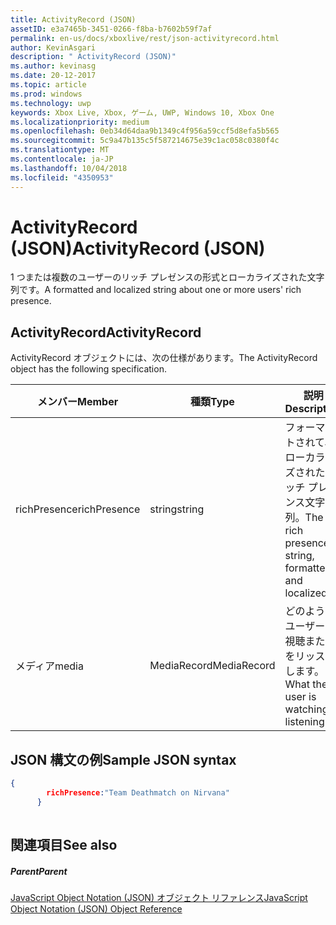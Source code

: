```yaml
---
title: ActivityRecord (JSON)
assetID: e3a7465b-3451-0266-f8ba-b7602b59f7af
permalink: en-us/docs/xboxlive/rest/json-activityrecord.html
author: KevinAsgari
description: " ActivityRecord (JSON)"
ms.author: kevinasg
ms.date: 20-12-2017
ms.topic: article
ms.prod: windows
ms.technology: uwp
keywords: Xbox Live, Xbox, ゲーム, UWP, Windows 10, Xbox One
ms.localizationpriority: medium
ms.openlocfilehash: 0eb34d64daa9b1349c4f956a59ccf5d8efa5b565
ms.sourcegitcommit: 5c9a47b135c5f587214675e39c1ac058c0380f4c
ms.translationtype: MT
ms.contentlocale: ja-JP
ms.lasthandoff: 10/04/2018
ms.locfileid: "4350953"
---
```

# <a name="activityrecord-json"></a><span data-ttu-id="b6856-104">ActivityRecord (JSON)</span><span class="sxs-lookup"><span data-stu-id="b6856-104">ActivityRecord (JSON)</span></span>
<span data-ttu-id="b6856-105">1 つまたは複数のユーザーのリッチ プレゼンスの形式とローカライズされた文字列です。</span><span class="sxs-lookup"><span data-stu-id="b6856-105">A formatted and localized string about one or more users' rich presence.</span></span> 
<a id="ID4EN"></a>

 
## <a name="activityrecord"></a><span data-ttu-id="b6856-106">ActivityRecord</span><span class="sxs-lookup"><span data-stu-id="b6856-106">ActivityRecord</span></span>
 
<span data-ttu-id="b6856-107">ActivityRecord オブジェクトには、次の仕様があります。</span><span class="sxs-lookup"><span data-stu-id="b6856-107">The ActivityRecord object has the following specification.</span></span>
 
| <span data-ttu-id="b6856-108">メンバー</span><span class="sxs-lookup"><span data-stu-id="b6856-108">Member</span></span>| <span data-ttu-id="b6856-109">種類</span><span class="sxs-lookup"><span data-stu-id="b6856-109">Type</span></span>| <span data-ttu-id="b6856-110">説明</span><span class="sxs-lookup"><span data-stu-id="b6856-110">Description</span></span>| 
| --- | --- | --- | 
| <span data-ttu-id="b6856-111">richPresence</span><span class="sxs-lookup"><span data-stu-id="b6856-111">richPresence</span></span>| <span data-ttu-id="b6856-112">string</span><span class="sxs-lookup"><span data-stu-id="b6856-112">string</span></span>| <span data-ttu-id="b6856-113">フォーマットされて、ローカライズされたリッチ プレゼンス文字列。</span><span class="sxs-lookup"><span data-stu-id="b6856-113">The rich presence string, formatted and localized.</span></span>| 
| <span data-ttu-id="b6856-114">メディア</span><span class="sxs-lookup"><span data-stu-id="b6856-114">media</span></span>| <span data-ttu-id="b6856-115">MediaRecord</span><span class="sxs-lookup"><span data-stu-id="b6856-115">MediaRecord</span></span>| <span data-ttu-id="b6856-116">どのようなユーザーは視聴またはをリッスンします。</span><span class="sxs-lookup"><span data-stu-id="b6856-116">What the user is watching or listening to.</span></span>| 
  
<a id="ID4ETB"></a>

 
## <a name="sample-json-syntax"></a><span data-ttu-id="b6856-117">JSON 構文の例</span><span class="sxs-lookup"><span data-stu-id="b6856-117">Sample JSON syntax</span></span>
 

```json
{
        richPresence:"Team Deathmatch on Nirvana"
      }
    
```

  
<a id="ID4E3B"></a>

 
## <a name="see-also"></a><span data-ttu-id="b6856-118">関連項目</span><span class="sxs-lookup"><span data-stu-id="b6856-118">See also</span></span>
 
<a id="ID4E5B"></a>

 
##### <a name="parent"></a><span data-ttu-id="b6856-119">Parent</span><span class="sxs-lookup"><span data-stu-id="b6856-119">Parent</span></span> 

[<span data-ttu-id="b6856-120">JavaScript Object Notation (JSON) オブジェクト リファレンス</span><span class="sxs-lookup"><span data-stu-id="b6856-120">JavaScript Object Notation (JSON) Object Reference</span></span>](atoc-xboxlivews-reference-json.md)

   